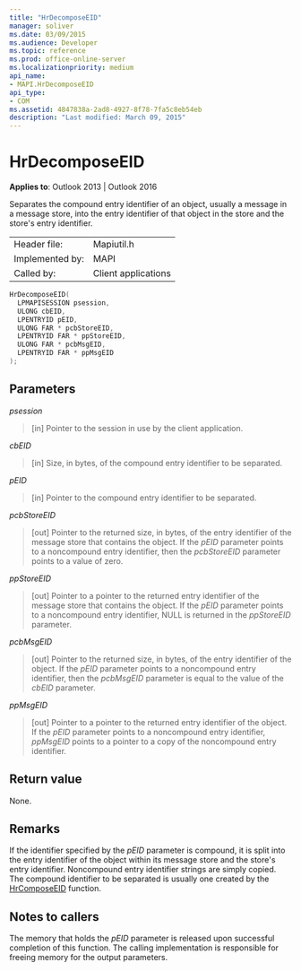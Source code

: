 ```yaml
---
title: "HrDecomposeEID" 
manager: soliver
ms.date: 03/09/2015
ms.audience: Developer
ms.topic: reference
ms.prod: office-online-server
ms.localizationpriority: medium
api_name:
- MAPI.HrDecomposeEID
api_type:
- COM
ms.assetid: 4847838a-2ad8-4927-8f78-7fa5c8eb54eb
description: "Last modified: March 09, 2015"
---
```


# HrDecomposeEID

**Applies to**: Outlook 2013 | Outlook 2016
  
Separates the compound entry identifier of an object, usually a message in a message store, into the entry identifier of that object in the store and the store's entry identifier.
  
|||
|:-----|:-----|
|Header file:  <br/> |Mapiutil.h  <br/> |
|Implemented by:  <br/> |MAPI  <br/> |
|Called by:  <br/> |Client applications  <br/> |

```cpp
HrDecomposeEID(
  LPMAPISESSION psession,
  ULONG cbEID,
  LPENTRYID pEID,
  ULONG FAR * pcbStoreEID,
  LPENTRYID FAR * ppStoreEID,
  ULONG FAR * pcbMsgEID,
  LPENTRYID FAR * ppMsgEID
);
```

## Parameters

 _psession_
  
> [in] Pointer to the session in use by the client application.

 _cbEID_
  
> [in] Size, in bytes, of the compound entry identifier to be separated.

 _pEID_
  
> [in] Pointer to the compound entry identifier to be separated.

 _pcbStoreEID_
  
> [out] Pointer to the returned size, in bytes, of the entry identifier of the message store that contains the object. If the _pEID_ parameter points to a noncompound entry identifier, then the  _pcbStoreEID_ parameter points to a value of zero.

 _ppStoreEID_
  
> [out] Pointer to a pointer to the returned entry identifier of the message store that contains the object. If the _pEID_ parameter points to a noncompound entry identifier, NULL is returned in the _ppStoreEID_ parameter.

 _pcbMsgEID_
  
> [out] Pointer to the returned size, in bytes, of the entry identifier of the object. If the _pEID_ parameter points to a noncompound entry identifier, then the _pcbMsgEID_ parameter is equal to the value of the _cbEID_ parameter.

 _ppMsgEID_
  
> [out] Pointer to a pointer to the returned entry identifier of the object. If the _pEID_ parameter points to a noncompound entry identifier, _ppMsgEID_ points to a pointer to a copy of the noncompound entry identifier.

## Return value

None.
  
## Remarks

If the identifier specified by the  _pEID_ parameter is compound, it is split into the entry identifier of the object within its message store and the store's entry identifier. Noncompound entry identifier strings are simply copied. The compound identifier to be separated is usually one created by the [HrComposeEID](hrcomposeeid.md) function.
  
## Notes to callers

The memory that holds the  _pEID_ parameter is released upon successful completion of this function. The calling implementation is responsible for freeing memory for the output parameters.
  